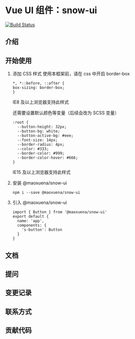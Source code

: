 # Vue UI 组件：snow-ui

[![Build Status](https://www.travis-ci.com/maoxuena/snow-ui.svg?branch=main)](https://www.travis-ci.com/maoxuena/snow-ui)

## 介绍

## 开始使用

1. 添加 CSS 样式
   使用本框架前，请在 css 中开启 border-box

   ```
   *, *::before, ::after {
   box-sizing: border-box;
   }
   ```

   IE8 及以上浏览器支持此样式

   还需要设置默认颜色等变量（后续会改为 SCSS 变量）

   ```
   :root {
     --button-height: 32px;
     --button-bg: white;
     --button-active-bg: #eee;
     --font-size: 14px;
     --border-radius: 4px;
     --color: #333;
     --border-color: #999;
     --border-color-hover: #666;
   }
   ```

   IE15 及以上浏览器支持此样式

2. 安装 @maoxuena/snow-ui
   ```
   npm i --save @maoxuena/snow-ui
   ```
3. 引入 @maoxuena/snow-ui

   ```
   import { Button } from '@maoxuena/snow-ui'
   export default {
     name: 'app',
     components: {
       's-button': Button
     }
   }
   ```

## 文档

## 提问

## 变更记录

## 联系方式

## 贡献代码

```

```
